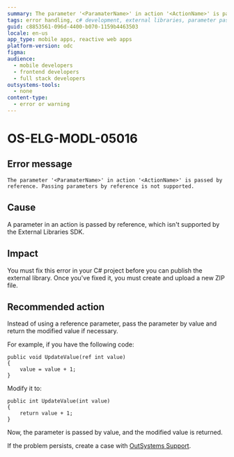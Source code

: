 ```yaml
---
summary: The parameter '<ParamaterName>' in action '<ActionName>' is passed by reference. Passing parameters by reference is not supported.
tags: error handling, c# development, external libraries, parameter passing, sdk usage
guid: c8853561-096d-4400-b070-1159b4463503
locale: en-us
app_type: mobile apps, reactive web apps
platform-version: odc
figma:
audience:
  - mobile developers
  - frontend developers
  - full stack developers
outsystems-tools:
  - none
content-type:
  - error or warning
---
```


# OS-ELG-MODL-05016

## Error message

`The parameter '<ParamaterName>' in action '<ActionName>' is passed by reference. Passing parameters by reference is not supported.`

## Cause

A parameter in an action is passed by reference, which isn't supported by the External Libraries SDK.

## Impact

You must fix this error in your C# project before you can publish the external library. Once you've fixed it, you must create and upload a new ZIP file.

## Recommended action

Instead of using a reference parameter, pass the parameter by value and return the modified value if necessary.

For example, if you have the following code:

    public void UpdateValue(ref int value)
    {
        value = value + 1;
    }

Modify it to:

    public int UpdateValue(int value)
    {
        return value + 1;
    }

Now, the parameter is passed by value, and the modified value is returned.

If the problem persists, create a case with [OutSystems Support](https://www.outsystems.com/support/portal/open-support-case?ErrorCode=OS-ELG-MODL-05016).
